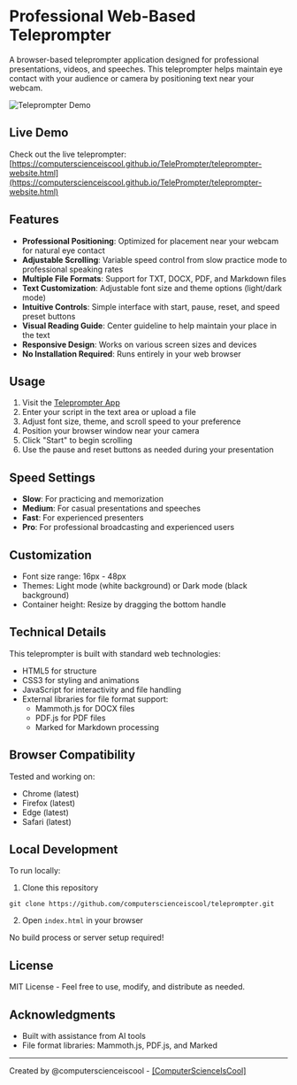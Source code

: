 # Professional Web-Based Teleprompter

A browser-based teleprompter application designed for professional presentations, videos, and speeches. This teleprompter helps maintain eye contact with your audience or camera by positioning text near your webcam.

![Teleprompter Demo](https://via.placeholder.com/800x400?text=Teleprompter+Demo)

## Live Demo

Check out the live teleprompter: [https://computerscienceiscool.github.io/TelePrompter/teleprompter-website.html](https://computerscienceiscool.github.io/TelePrompter/teleprompter-website.html)

## Features

- **Professional Positioning**: Optimized for placement near your webcam for natural eye contact
- **Adjustable Scrolling**: Variable speed control from slow practice mode to professional speaking rates
- **Multiple File Formats**: Support for TXT, DOCX, PDF, and Markdown files
- **Text Customization**: Adjustable font size and theme options (light/dark mode)
- **Intuitive Controls**: Simple interface with start, pause, reset, and speed preset buttons
- **Visual Reading Guide**: Center guideline to help maintain your place in the text
- **Responsive Design**: Works on various screen sizes and devices
- **No Installation Required**: Runs entirely in your web browser

## Usage

1. Visit the [Teleprompter App](https://computerscienceiscool.github.io/TelePrompter/teleprompter-website.html)
2. Enter your script in the text area or upload a file
3. Adjust font size, theme, and scroll speed to your preference
4. Position your browser window near your camera
5. Click "Start" to begin scrolling
6. Use the pause and reset buttons as needed during your presentation

## Speed Settings

- **Slow**: For practicing and memorization
- **Medium**: For casual presentations and speeches
- **Fast**: For experienced presenters
- **Pro**: For professional broadcasting and experienced users

## Customization

- Font size range: 16px - 48px
- Themes: Light mode (white background) or Dark mode (black background)
- Container height: Resize by dragging the bottom handle

## Technical Details

This teleprompter is built with standard web technologies:
- HTML5 for structure
- CSS3 for styling and animations
- JavaScript for interactivity and file handling
- External libraries for file format support:
  - Mammoth.js for DOCX files
  - PDF.js for PDF files
  - Marked for Markdown processing

## Browser Compatibility

Tested and working on:
- Chrome (latest)
- Firefox (latest)
- Edge (latest)
- Safari (latest)

## Local Development

To run locally:

1. Clone this repository
```
git clone https://github.com/computerscienceiscool/teleprompter.git
```

2. Open `index.html` in your browser

No build process or server setup required!

## License

MIT License - Feel free to use, modify, and distribute as needed.

## Acknowledgments

- Built with assistance from AI tools
- File format libraries: Mammoth.js, PDF.js, and Marked

---

Created by @computerscienceiscool - [[ComputerScienceIsCool]](https://github.com/computerscienceiscool/)
